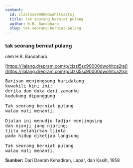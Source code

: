 ```yaml
---
content:
  id: clzsl5sx90000dwohltca2tsj
  title: tak seorang berniat pulang
  author: H.R. Bandaharo
  slug: tak-seorang-berniat-pulang
---
```

### tak seorang berniat pulang

oleh H.R. Bandaharo

[https://ilalang.drepram.com/p/clzsl5sx90000dwohltca2tsj](https://ilalang.drepram.com/p/clzsl5sx90000dwohltca2tsj)

<pre>
Barisan menjongsong haridatang
kuwakili kini ini;
derita dan duka dari zamanku
kudukung dipunggung

Tak seorang berniat pulang
walau mati menanti.

Djalan ini menudju fadjar menjingsing
dan njanji jang njaring;
tjita melahirkan tjinta
pada hidup diketjap langsung

Tak seorang berniat pulang
walau mati menanti.
</pre>

**Sumber:** Dari Daerah Kehadiran, Lapar, dan Kasih, 1958
